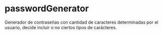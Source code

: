 # passwordGenerator
Generador de contraseñas con cantidad de caracteres determinadas por el usuario, decide incluir o no ciertos tipos de carácteres.
